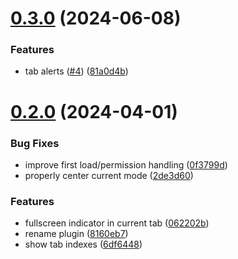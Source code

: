 # [0.3.0](https://github.com/cristiand391/zj-status-bar/compare/0.2.0...0.3.0) (2024-06-08)


### Features

* tab alerts ([#4](https://github.com/cristiand391/zj-status-bar/issues/4)) ([81a0d4b](https://github.com/cristiand391/zj-status-bar/commit/81a0d4b4bb7515b676770abbe628a1b1524662bc))



# [0.2.0](https://github.com/cristiand391/zj-status-bar/compare/0f3799d5acdf88ab913dbde2eb054d6390c1bc9b...0.2.0) (2024-04-01)


### Bug Fixes

* improve first load/permission handling ([0f3799d](https://github.com/cristiand391/zj-status-bar/commit/0f3799d5acdf88ab913dbde2eb054d6390c1bc9b))
* properly center current mode ([2de3d60](https://github.com/cristiand391/zj-status-bar/commit/2de3d60446dfe8fe9d9037122d77daf927be8d7d))


### Features

* fullscreen indicator in current tab ([062202b](https://github.com/cristiand391/zj-status-bar/commit/062202b143b39a596924c9fec700e0038ff969da))
* rename plugin ([8160eb7](https://github.com/cristiand391/zj-status-bar/commit/8160eb76da369388d293b4b8f9b92ef9177a4b59))
* show tab indexes ([6df6448](https://github.com/cristiand391/zj-status-bar/commit/6df64484182945d1ca570a61bb02a07182a2fa6e))



